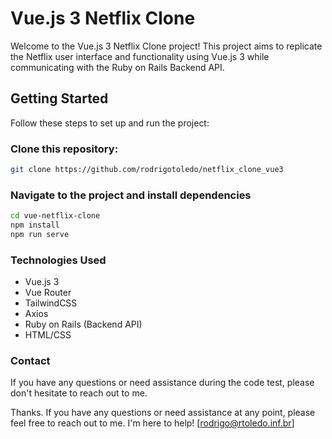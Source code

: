 # Vue.js 3 Netflix Clone

Welcome to the Vue.js 3 Netflix Clone project! This project aims to replicate the Netflix user interface and functionality using Vue.js 3 while communicating with the Ruby on Rails Backend API.

## Getting Started

Follow these steps to set up and run the project:

### Clone this repository:

   ```bash
   git clone https://github.com/rodrigotoledo/netflix_clone_vue3
   ```

### Navigate to the project and install dependencies

  ```bash
  cd vue-netflix-clone
  npm install
  npm run serve
  ```

### Technologies Used

- Vue.js 3
- Vue Router
- TailwindCSS
- Axios
- Ruby on Rails (Backend API)
- HTML/CSS

### Contact

If you have any questions or need assistance during the code test, please don't hesitate to reach out to me.

Thanks. If you have any questions or need assistance at any point, please feel free to reach out to me. I'm here to help! [rodrigo@rtoledo.inf.br]
